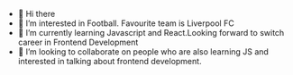 - 👋 Hi there
- 👀 I’m interested in Football. Favourite team is Liverpool FC
- 🌱 I’m currently learning Javascript and React.Looking forward to switch career in Frontend Development
- 💞️ I’m looking to collaborate on people who are also learning JS and interested in talking about frontend development.



<!---
spatni17/spatni17 is a ✨ special ✨ repository because its `README.md` (this file) appears on your GitHub profile.
You can click the Preview link to take a look at your changes.
--->
